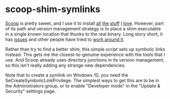 # scoop-shim-symlinks

[Scoop](https://scoop.sh) is pretty sweet, and I use it to install [all](https://neovim.io) [the](https://aka.ms/powershell) [stuff](https://starship.rs) [I](https://aka.ms/terminal) [love](https://nerdfonts.com). However, part of its path and version management strategy is to place a shim executable in a single known location that thunks to the real binary. Long story short, it has [issues](https://github.com/lukesampson/scoop/issues/3634) and other people have tried to [work around it](https://github.com/71/scoop-better-shimexe).

Rather than try to find a better shim, this simple script sets up symbolic links instead. This gets me the closest-to-genuine experience with the tools that I use. And Scoop already uses directory junctions in its version management, so this isn't really adding any strange new dependencies.

Note that to create a symlink on Windows 10, you need the SeCreateSymbolicLinkPrivilege. The simplest ways to get this are to be in the Administrators group, or to enable "Developer mode" in the "Update & Security" settings page.
